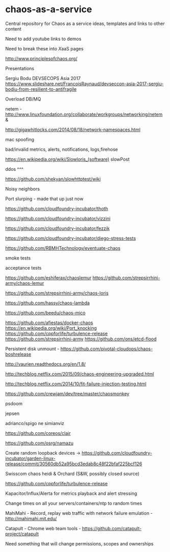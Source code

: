 # chaos-as-a-service
Central repository for Chaos as a service ideas, templates and links to other content

Need to add youtube links to demos

Need to break these into *X*aaS pages

http://www.principlesofchaos.org/

Presentations

Sergiu Bodu DEVSECOPS Asia 2017 https://www.slideshare.net/FrancoisRaynaud/devseccon-asia-2017-sergiu-bodiu-from-resilient-to-antifragile

Overload DB/MQ

netem - http://www.linuxfoundation.org/collaborate/workgroups/networking/netem & 

http://gigawhitlocks.com/2014/08/18/network-namespaces.html

mac spoofing

bad/invalid metrics, alerts, notifications, logs,firehose

https://en.wikipedia.org/wiki/Slowloris_(software) slowPost

ddos ^^^

https://github.com/shekyan/slowhttptest/wiki

Noisy neighbors

Port slurping - made that up just now

https://github.com/cloudfoundry-incubator/thoth

https://github.com/cloudfoundry-incubator/vizzini

https://github.com/cloudfoundry-incubator/fezzik

https://github.com/cloudfoundry-incubator/diego-stress-tests

https://github.com/RBMHTechnology/eventuate-chaos

smoke tests

acceptance tests

https://github.com/eshiferax/chaoslemur https://github.com/strepsirrhini-army/chaos-lemur

https://github.com/strepsirrhini-army/chaos-loris

https://github.com/hassy/chaos-lambda

https://github.com/beedu/chaos-mico

https://github.com/afiestas/docker-chaos
https://en.wikipedia.org/wiki/Port_knocking
https://github.com/cppforlife/turbulence-release
https://github.com/strepsirrhini-army
https://github.com/ons/etcd-flood

Persistent disk unmount - https://github.com/pivotal-cloudops/chaos-boshrelease

http://vaurien.readthedocs.org/en/1.8/

http://techblog.netflix.com/2015/09/chaos-engineering-upgraded.html

http://techblog.netflix.com/2014/10/fit-failure-injection-testing.html

https://github.com/crewjam/dev/tree/master/chaosmonkey

psdoom

jepsen

adrianco/spigo ne simianviz

https://github.com/coreos/clair

https://github.com/osrg/namazu

Create random loopback devices -> https://github.com/cloudfoundry-incubator/garden-linux-release/commit/30560db52a95bcd3edab8c48f22bfaf225bcf126

Swisscom chaos heidi & Orchard (S&W, possibly closed source)

https://github.com/cppforlife/turbulence-release

Kapacitor/Influx/Alerta for metrics playback and alert stressing

Change times on all your servers/containers/ntp to random times

MahiMahi - Record, replay web traffic with network failure emulation - http://mahimahi.mit.edu/

Catapult - Chrome web team tools - https://github.com/catapult-project/catapult

Need something that will change permissions, scopes and ownerships

